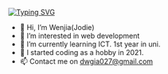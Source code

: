 [![Typing SVG](https://readme-typing-svg.demolab.com/?lines=Hi+I+am+Wenjia;ICT+uni+student;I+am+interested+in+web+development)](https://git.io/typing-svg)
- 👋 Hi, I’m Wenjia(Jodie)
- 👀 I’m interested in web development
- 🌱 I’m currently learning ICT. 1st year in uni.
- 💞️ I started coding as a hobby in 2021.
- 📫 Contact me on dwgia027@gmail.com

<!---
Giaaaaaaa/Giaaaaaaa is a ✨ special ✨ repository because its `README.md` (this file) appears on your GitHub profile.
You can click the Preview link to take a look at your changes.
--->
